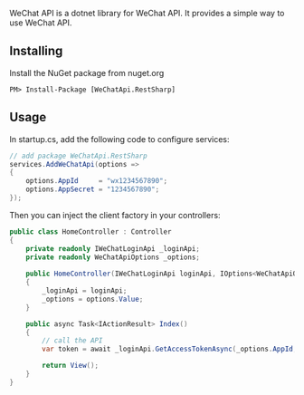 ﻿WeChat API is a dotnet library for WeChat API. It provides a simple way to use WeChat API.

## Installing
Install the NuGet package from nuget.org

```
PM> Install-Package [WeChatApi.RestSharp]
```

## Usage

In startup.cs, add the following code to configure services:

```csharp
// add package WeChatApi.RestSharp
services.AddWeChatApi(options =>
{
    options.AppId     = "wx1234567890";
    options.AppSecret = "1234567890";
});
```

Then you can inject the client factory in your controllers:

```csharp
public class HomeController : Controller
{
    private readonly IWeChatLoginApi _loginApi;
    private readonly WeChatApiOptions _options;
    
    public HomeController(IWeChatLoginApi loginApi, IOptions<WeChatApiOptions> options)
    {
        _loginApi = loginApi;
        _options = options.Value;    
    }

    public async Task<IActionResult> Index()
    {
        // call the API
        var token = await _loginApi.GetAccessTokenAsync(_options.AppId, _options.AppSecret);

        return View();
    }
}
```
